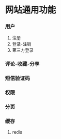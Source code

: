 # 网站通用功能

### 用户
1. 注册
2. 登录-注销
3. 第三方登录

### 评论-收藏-分享

### 短信验证码

### 权限

### 分页

### 缓存
1. redis

